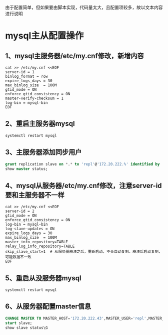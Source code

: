 由于配置简单，但如果要由脚本实现，代码量太大，且配置项较多，故以文本内容进行说明
# mysql主从配置操作
## 1、mysql主服务器/etc/my.cnf修改，新增内容
```shell
cat >> /etc/my.cnf <<EOF
server-id = 1
binlog_format = row
expire_logs_days = 30
max_binlog_size  = 100M
gtid_mode = ON
enforce_gtid_consistency = ON
master-verify-checksum = 1
log-bin = mysql-bin
EOF
```

## 2、重启主服务器mysql
```shell
systemctl restart mysql
```

## 3、主服务器添加同步用户
```SQL
grant replication slave on *.* to 'repl'@'172.20.222.%' identified by 'Re3#_pp111';
show master status;
```

## 4、mysql从服务器/etc/my.cnf修改，注意server-id要和主服务器不一样
```shell
cat >> /etc/my.cnf <<EOF
server-id = 2
gtid_mode = ON
enforce_gtid_consistency = ON
log-bin = mysql-bin
log-slave-updates = ON
expire_logs_days = 30
max_binlog_size  = 100M
master_info_repository=TABLE
relay_log_info_repository=TABLE
skip_slave_start=1  # 从服务器崩溃之后，重新启动，不会自动复制。崩溃后启动复制，可能数据不一致
EOF
```

## 5、重启从没服务器mysql
```shell
systemctl restart mysql
```

## 6、从服务器配置master信息
```SQL
CHANGE MASTER TO MASTER_HOST='172.20.222.43',MASTER_USER='repl',MASTER_PASSWORD='Re3#_pp111',MASTER_AUTO_POSITION=1;
start slave;
show slave status\G
```